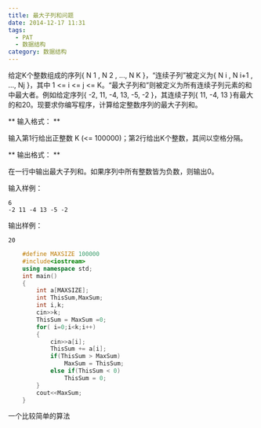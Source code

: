 ```yaml
---
title: 最大子列和问题
date: 2014-12-17 11:31
tags: 
  - PAT
  - 数据结构
category: 数据结构
---
```


给定K个整数组成的序列{ N  1  , N  2  , ..., N  K  }，“连续子列”被定义为{ N  i  , N  i+1  , ..., Nj  }，其中 1 <= i <= j <= K。“最大子列和”则被定义为所有连续子列元素的和中最大者。例如给定序列{ -2, 11, -4, 13, -5, -2 }，其连续子列{ 11, -4, 13 }有最大的和20。现要求你编写程序，计算给定整数序列的最大子列和。

** 输入格式： **

输入第1行给出正整数 K (<= 100000)；第2行给出K个整数，其间以空格分隔。

** 输出格式： **

在一行中输出最大子列和。如果序列中所有整数皆为负数，则输出0。

输入样例：

    
    
    6
    -2 11 -4 13 -5 -2
    

输出样例：

    
    
    20
    
```C++ 
    #define MAXSIZE 100000
    #include<iostream>
    using namespace std;
    int main()
    {
    	int a[MAXSIZE];
    	int ThisSum,MaxSum;
    	int i,k;
    	cin>>k;
    	ThisSum = MaxSum =0;
    	for( i=0;i<k;i++)
    	{
    		cin>>a[i];
    		ThisSum += a[i];
    		if(ThisSum > MaxSum)
    			MaxSum = ThisSum;
    		else if(ThisSum < 0)
    			ThisSum = 0;
    	}
    	cout<<MaxSum;
    }

```
一个比较简单的算法

